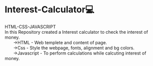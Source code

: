 # Interest-Calculator💻
HTML-CSS-JAVASCRIPT<br>
In this Repository created a Interest calculator to check the interest of money.<br>
    &nbsp;&nbsp;&nbsp;&nbsp;&nbsp;&nbsp;&nbsp;->HTML - Web templete and content of page.<br>
    &nbsp;&nbsp;&nbsp;&nbsp;&nbsp;&nbsp;&nbsp;->Css - Style the webpage, fonts, alignment and bg colors.<br>
    &nbsp;&nbsp;&nbsp;&nbsp;&nbsp;&nbsp;&nbsp;->Javascript - To perform calculations while calcuting interest of money.
